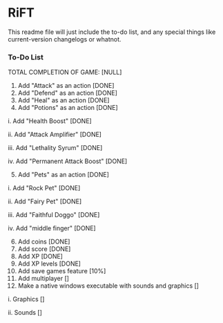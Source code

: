 # RiFT
This readme file will just include the to-do list, and any special things like current-version changelogs or whatnot.

### To-Do List

TOTAL COMPLETION OF GAME: [NULL]

1. Add "Attack" as an action [DONE]
2. Add "Defend" as an action [DONE]
3. Add "Heal" as an action [DONE]
4. Add "Potions" as an action [DONE]

i. Add "Health Boost" [DONE]

ii. Add "Attack Amplifier" [DONE]

iii. Add "Lethality Syrum" [DONE]

iv. Add "Permanent Attack Boost" [DONE]

5. Add "Pets" as an action [DONE]

i. Add "Rock Pet" [DONE]

ii. Add "Fairy Pet" [DONE]

iii. Add "Faithful Doggo" [DONE]

iv. Add "middle finger" [DONE]

6. Add coins [DONE]
7. Add score [DONE]
8. Add XP [DONE]
9. Add XP levels [DONE]
10. Add save games feature [10%]
11. Add multiplayer []
12. Make a native windows executable with sounds and graphics []

i. Graphics []

ii. Sounds []
